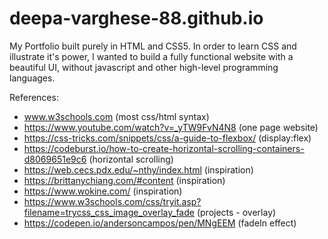 # deepa-varghese-88.github.io

My Portfolio built purely in HTML and CSS5. In order to learn CSS and illustrate it's power, I wanted to build a fully functional website with a beautiful UI, without javascript and other high-level programming languages. 

References:  
- www.w3schools.com (most css/html syntax)
- https://www.youtube.com/watch?v=_yTW9FvN4N8 (one page website)  
- https://css-tricks.com/snippets/css/a-guide-to-flexbox/ (display:flex) 
- https://codeburst.io/how-to-create-horizontal-scrolling-containers-d8069651e9c6 (horizontal scrolling)  
- https://web.cecs.pdx.edu/~nthy/index.html (inspiration)    
- https://brittanychiang.com/#content (inspiration)  
- https://www.wokine.com/ (inspiration)
- https://www.w3schools.com/css/tryit.asp?filename=trycss_css_image_overlay_fade (projects - overlay)
- https://codepen.io/andersoncampos/pen/MNgEEM (fadeIn effect)
